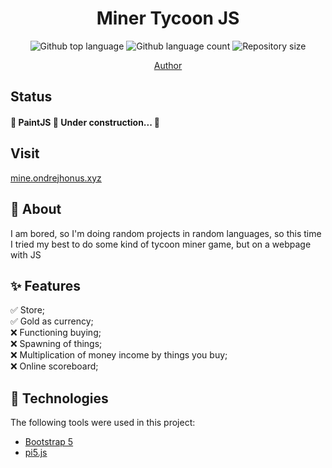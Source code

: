 
  <h1 align="center">Miner Tycoon JS</h1>


<p align="center">
  <img alt="Github top language" src="https://img.shields.io/github/languages/top/ondrejhonus/paintjs?color=56BEB8">
  <img alt="Github language count" src="https://img.shields.io/github/languages/count/ondrejhonus/paintjs?color=56BEB8">
  <img alt="Repository size" src="https://img.shields.io/github/repo-size/ondrejhonus/paintjs?color=56BEB8">
</p>
<p align="center">
  <a href="https://github.com/ondrejhonus" target="_blank">Author</a>
</p>

 ## Status ##

<h4> 
	🚧  PaintJS 🚀 Under construction...  🚧
</h4> 

## Visit ##
[mine.ondrejhonus.xyz](https://mine.ondrejhonus.xyz)




## 💭 About ##

I am bored, so I'm doing random projects in random languages,
so this time I tried my best to do some kind of tycoon miner game, but on a webpage with JS

## ✨ Features ##

✅ Store;\
✅ Gold as currency;\
❌ Functioning buying;\
❌ Spawning of things;\
❌ Multiplication of money income by things you buy;\
❌ Online scoreboard;


## 🚀 Technologies ##

The following tools were used in this project:

- [Bootstrap 5](https://getbootstrap.com/)
- [pi5.js](https://p5js.org/)



